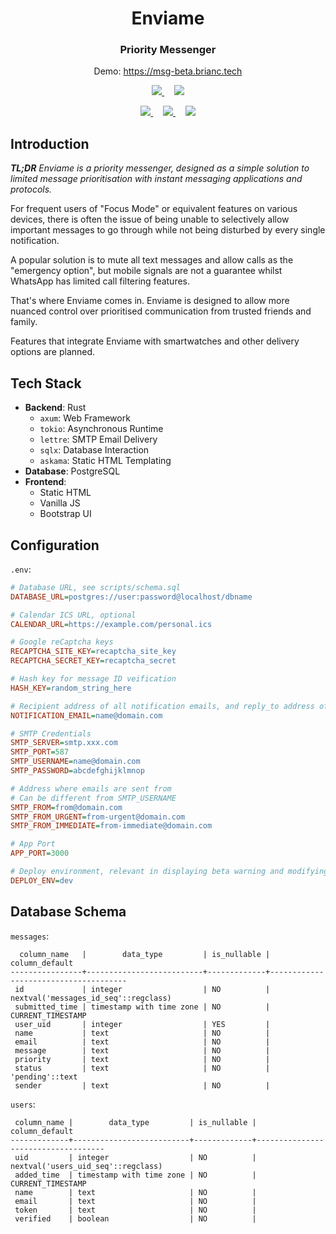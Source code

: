 <div align="center">
  <h1>Enviame</h1>
  <h3>Priority Messenger</h3>
  <p>Demo: <a href="https://msg-beta.brianc.tech">https://msg-beta.brianc.tech</a></p>
  <p>
    <picture>
      <a href="https://github.com/differental/enviame/actions/workflows/ci_prod.yml">
        <img src="https://img.shields.io/github/actions/workflow/status/differental/enviame/ci_prod.yml?label=Production&style=for-the-badge" />
      </a>
    </picture>
    <span>&nbsp;&nbsp;&nbsp;</span>
    <picture>
      <a href="https://github.com/differental/enviame/actions/workflows/ci_beta.yml">
        <img src="https://img.shields.io/github/actions/workflow/status/differental/enviame/ci_beta.yml?label=Beta&style=for-the-badge">
      </a>
    </picture>
  </p>
  <p>
    <picture>
      <a href="https://github.com/differental/enviame/tree/main">
        <img src="https://img.shields.io/github/last-commit/differental/enviame?style=for-the-badge" />
      </a>
    </picture>
    <span>&nbsp;&nbsp;&nbsp;</span>
    <picture>
      <a href="https://github.com/differental/enviame/blob/main/LICENSE">
        <img src="https://img.shields.io/github/license/differental/enviame?style=for-the-badge&color=499dd0" />
      </a>
    </picture>
    <span>&nbsp;&nbsp;&nbsp;</span>
    <picture>
      <a href="https://www.rust-lang.org/">
        <img src="https://img.shields.io/badge/Made%20with-rust-red?style=for-the-badge" />
      </a>
    </picture>
  </p>
</div>

## Introduction

***TL;DR** Enviame is a priority messenger, designed as a simple solution to limited message prioritisation with instant messaging applications and protocols.*

For frequent users of "Focus Mode" or equivalent features on various devices, there is often the issue of being unable to selectively allow important messages to go through while not being disturbed by every single notification.

A popular solution is to mute all text messages and allow calls as the "emergency option", but mobile signals are not a guarantee whilst WhatsApp has limited call filtering features.

That's where Enviame comes in. Enviame is designed to allow more nuanced control over prioritised communication from trusted friends and family.

Features that integrate Enviame with smartwatches and other delivery options are planned.

## Tech Stack

- **Backend**: Rust
    - `axum`: Web Framework
    - `tokio`: Asynchronous Runtime
    - `lettre`: SMTP Email Delivery
    - `sqlx`: Database Interaction
    - `askama`: Static HTML Templating
- **Database**: PostgreSQL
- **Frontend**: 
    - Static HTML
    - Vanilla JS
    - Bootstrap UI

## Configuration

`.env`: 

```ini
# Database URL, see scripts/schema.sql
DATABASE_URL=postgres://user:password@localhost/dbname

# Calendar ICS URL, optional
CALENDAR_URL=https://example.com/personal.ics

# Google reCaptcha keys
RECAPTCHA_SITE_KEY=recaptcha_site_key
RECAPTCHA_SECRET_KEY=recaptcha_secret

# Hash key for message ID veification
HASH_KEY=random_string_here

# Recipient address of all notification emails, and reply_to address of all user emails
NOTIFICATION_EMAIL=name@domain.com

# SMTP Credentials
SMTP_SERVER=smtp.xxx.com
SMTP_PORT=587
SMTP_USERNAME=name@domain.com
SMTP_PASSWORD=abcdefghijklmnop

# Address where emails are sent from
# Can be different from SMTP_USERNAME
SMTP_FROM=from@domain.com
SMTP_FROM_URGENT=from-urgent@domain.com
SMTP_FROM_IMMEDIATE=from-immediate@domain.com

# App Port
APP_PORT=3000

# Deploy environment, relevant in displaying beta warning and modifying db below
DEPLOY_ENV=dev
```


## Database Schema

`messages`:

```text
  column_name   |        data_type         | is_nullable |            column_default            
----------------+--------------------------+-------------+--------------------------------------
 id             | integer                  | NO          | nextval('messages_id_seq'::regclass)
 submitted_time | timestamp with time zone | NO          | CURRENT_TIMESTAMP
 user_uid       | integer                  | YES         | 
 name           | text                     | NO          | 
 email          | text                     | NO          | 
 message        | text                     | NO          | 
 priority       | text                     | NO          | 
 status         | text                     | NO          | 'pending'::text
 sender         | text                     | NO          | 
```

`users`:

```text
 column_name |        data_type         | is_nullable |           column_default           
-------------+--------------------------+-------------+------------------------------------
 uid         | integer                  | NO          | nextval('users_uid_seq'::regclass)
 added_time  | timestamp with time zone | NO          | CURRENT_TIMESTAMP
 name        | text                     | NO          | 
 email       | text                     | NO          | 
 token       | text                     | NO          | 
 verified    | boolean                  | NO          | 
```
